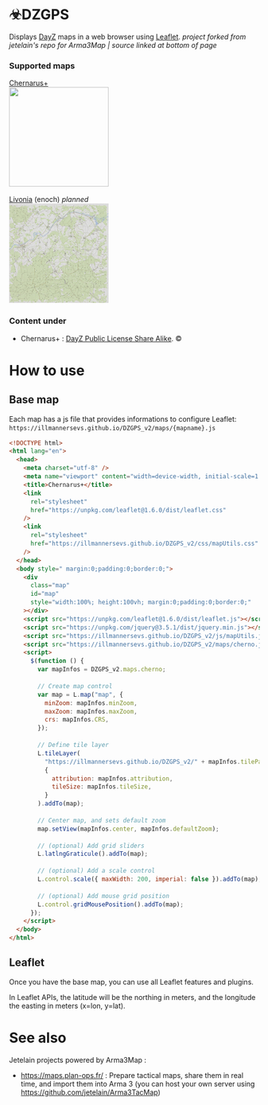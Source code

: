 # ☣DZGPS

Displays [DayZ](https://dayz.com/) maps in a web browser using [Leaflet](https://leafletjs.com/).
*project forked from jetelain's repo for Arma3Map | source linked at bottom of page*
### Supported maps
 [Chernarus+](index.html)                                                        
 <a href="index.html"><img src="maps/cherno/1/0/0.jpg" width="200" height="200" /></a> 

 [Livonia](enoch.html) (enoch)  *planned*                                                      
 <a href="enoch.html"><img src="maps/enoch/0/0/0.png" width="200" height="200" /></a>

### Content under
- Chernarus+ : [DayZ Public License Share Alike](https://www.bohemia.net/community/licenses/dayz-public-license-share-alike). &copy;

# How to use

## Base map

Each map has a js file that provides informations to configure Leaflet:
`https://illmannersevs.github.io/DZGPS_v2/maps/{mapname}.js`

```html
<!DOCTYPE html>
<html lang="en">
  <head>
    <meta charset="utf-8" />
    <meta name="viewport" content="width=device-width, initial-scale=1.0" />
    <title>Chernarus+</title>
    <link
      rel="stylesheet"
      href="https://unpkg.com/leaflet@1.6.0/dist/leaflet.css"
    />
    <link
      rel="stylesheet"
      href="https://illmannersevs.github.io/DZGPS_v2/css/mapUtils.css"
    />
  </head>
  <body style=" margin:0;padding:0;border:0;">
    <div
      class="map"
      id="map"
      style="width:100%; height:100vh; margin:0;padding:0;border:0;"
    ></div>
    <script src="https://unpkg.com/leaflet@1.6.0/dist/leaflet.js"></script>
    <script src="https://unpkg.com/jquery@3.5.1/dist/jquery.min.js"></script>
    <script src="https://illmannersevs.github.io/DZGPS_v2/js/mapUtils.js"></script>
    <script src="https://illmannersevs.github.io/DZGPS_v2/maps/cherno.js"></script>
    <script>
      $(function () {
        var mapInfos = DZGPS_v2.maps.cherno;

        // Create map control
        var map = L.map("map", {
          minZoom: mapInfos.minZoom,
          maxZoom: mapInfos.maxZoom,
          crs: mapInfos.CRS,
        });

        // Define tile layer
        L.tileLayer(
          "https://illmannersevs.github.io/DZGPS_v2/" + mapInfos.tilePattern,
          {
            attribution: mapInfos.attribution,
            tileSize: mapInfos.tileSize,
          }
        ).addTo(map);

        // Center map, and sets default zoom
        map.setView(mapInfos.center, mapInfos.defaultZoom);

        // (optional) Add grid sliders
        L.latlngGraticule().addTo(map);

        // (optional) Add a scale control
        L.control.scale({ maxWidth: 200, imperial: false }).addTo(map);

        // (optional) Add mouse grid position
        L.control.gridMousePosition().addTo(map);
      });
    </script>
  </body>
</html>
```

## Leaflet

Once you have the base map, you can use all Leaflet features and plugins.

In Leaflet APIs, the latitude will be the northing in meters, and the longitude the easting in meters (x=lon, y=lat).


# See also

Jetelain projects powered by Arma3Map :

- https://maps.plan-ops.fr/ : Prepare tactical maps, share them in real time, and import them into Arma 3 (you can host your own server using https://github.com/jetelain/Arma3TacMap)
